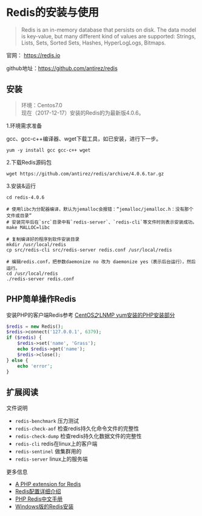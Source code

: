 Redis的安装与使用
================

> Redis is an in-memory database that persists on disk. The data model is key-value, but many different kind of values are supported: Strings, Lists, Sets, Sorted Sets, Hashes, HyperLogLogs, Bitmaps.

官网：
<https://redis.io>

github地址：<https://github.com/antirez/redis>


## 安装

> 环境：Centos7.0  
> 现在（2017-12-17）安装的Redis的为最新版4.0.6。

1.环境需求准备

gcc、gcc-c++编译器、wget下载工具，如已安装，进行下一步。

```shell
yum -y install gcc gcc-c++ wget
```

2.下载Redis源码包

```shell
wget https://github.com/antirez/redis/archive/4.0.6.tar.gz
```

3.安装&运行

```shell
cd redis-4.0.6

# 使用libc为分配器编译，默认为jemalloc会报错：“jemalloc/jemalloc.h：没有那个文件或目录”
# 安装完毕后在`src`目录中有`redis-server`、`redis-cli`等文件时则表示安装成功。
make MALLOC=libc

# 复制编译好的程序到软件安装目录
mkdir /usr/local/redis
cp src/redis-cli src/redis-server redis.conf /usr/local/redis

# 编辑redis.conf，把参数daemonize no 改为 daemonize yes（表示后台运行），然后运行。
cd /usr/local/redis
./redis-server redis.conf
```


## PHP简单操作Redis

安装PHP的客户端Redis参考 [CentOS之LNMP yum安装的PHP安装部分](../environment/lnmp-install-yum.md#安装mysqlnginxphp)

```php
$redis = new Redis();
$redis->connect('127.0.0.1', 6379);
if ($redis) {
    $redis->set('name', 'Grass');
    echo $redis->get('name');
    $redis->close();
} else {
    echo 'error';
}
```


## 扩展阅读

文件说明

* `redis-benchmark`        压力测试
* `redis-check-aof`        检查redis持久化命令文件的完整性
* `redis-check-dump`       检查redis持久化数据文件的完整性
* `redis-cli`              redis在linux上的客户端
* `redis-sentinel`         做集群用的
* `redis-server`           linux上的服务端

更多信息

* [A PHP extension for Redis](https://github.com/phpredis/phpredis)
* [Redis配置详细介绍](http://blog.csdn.net/neubuffer/article/details/17003909)
* [PHP Redis中文手册](http://www.cnblogs.com/ikodota/archive/2012/03/05/php_redis_cn.html)
* [Windows版的Redis安装](https://github.com/MicrosoftArchive/redis)
